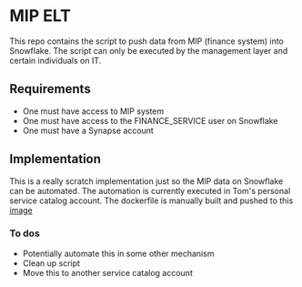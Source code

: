 # MIP ELT
This repo contains the script to push data from MIP (finance system) into Snowflake.  The script can only be executed by the management layer and certain individuals on IT.

## Requirements

* One must have access to MIP system
* One must have access to the FINANCE_SERVICE user on Snowflake
* One must have a Synapse account

## Implementation

This is a really scratch implementation just so the MIP data on Snowflake can be automated.  The automation is currently executed in Tom's personal service catalog account. The dockerfile is manually built and pushed to this [image](https://hub.docker.com/repository/docker/sagebionetworks/mip_elt/general)

### To dos

* Potentially automate this in some other mechanism
* Clean up script
* Move this to another service catalog account
